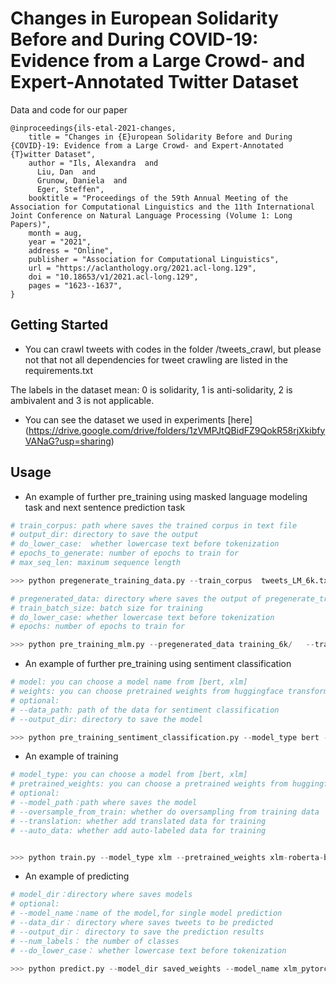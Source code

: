# Changes in European Solidarity Before and During COVID-19: Evidence from a Large Crowd- and Expert-Annotated Twitter Dataset

Data and code for our paper

```
@inproceedings{ils-etal-2021-changes,
    title = "Changes in {E}uropean Solidarity Before and During {COVID}-19: Evidence from a Large Crowd- and Expert-Annotated {T}witter Dataset",
    author = "Ils, Alexandra  and
      Liu, Dan  and
      Grunow, Daniela  and
      Eger, Steffen",
    booktitle = "Proceedings of the 59th Annual Meeting of the Association for Computational Linguistics and the 11th International Joint Conference on Natural Language Processing (Volume 1: Long Papers)",
    month = aug,
    year = "2021",
    address = "Online",
    publisher = "Association for Computational Linguistics",
    url = "https://aclanthology.org/2021.acl-long.129",
    doi = "10.18653/v1/2021.acl-long.129",
    pages = "1623--1637",
}
```


## Getting Started


* You can crawl tweets with codes in the folder /tweets_crawl, but please not that not all dependencies for tweet crawling are 
listed in the requirements.txt

The labels in the dataset mean: 0 is solidarity, 1 is anti-solidarity, 2 is ambivalent and 3 is not applicable.

* You can see the dataset we used in experiments [here] (https://drive.google.com/drive/folders/1zVMPJtQBidFZ9QokR58rjXkibfyVANaG?usp=sharing)

## Usage
- An example of further pre_training using masked language modeling task and next sentence prediction task
```python
# train_corpus: path where saves the trained corpus in text file
# output_dir: directory to save the output
# do_lower_case:  whether lowercase text before tokenization
# epochs_to_generate: number of epochs to train for
# max_seq_len: maxinum sequence length

>>> python pregenerate_training_data.py --train_corpus  tweets_LM_6k.txt  --output_dir training_6k/ --do_lower_case --epochs_to_generate 20 --max_seq_len 150

# pregenerated_data: directory where saves the output of pregenerate_training_data.py 
# train_batch_size: batch size for training
# do_lower_case: whether lowercase text before tokenization
# epochs: number of epochs to train for

>>> python pre_training_mlm.py --pregenerated_data training_6k/   --train_batch_size 16  --do_lower_case --output_dir fine_tune/finetuned_lm_6k/ --epochs 20
```
- An example of further pre_training using sentiment classification
```python
# model: you can choose a model name from [bert, xlm]
# weights: you can choose pretrained weights from huggingface transformers ('bert-base-multilingual-cased'or 'xlm-roberta-base'), or self-trained weights
# optional:  
# --data_path: path of the data for sentiment classification  
# --output_dir: directory to save the model 

>>> python pre_training_sentiment_classification.py --model_type bert --pretrained_weights bert-base-multilingual-cased
```
- An example of training
```python
# model_type: you can choose a model from [bert, xlm]
# pretrained_weights: you can choose a pretrained weights from huggingface transformers ('bert-base-multilingual-cased' or 'xlm-roberta-base'), or self-trained weights
# optional:
# --model_path：path where saves the model  
# --oversample_from_train: whether do oversampling from training data  
# --translation: whether add translated data for training  
# --auto_data: whether add auto-labeled data for training  


>>> python train.py --model_type xlm --pretrained_weights xlm-roberta-base --translation --auto_data 
``` 
- An example of predicting
```python
# model_dir：directory where saves models  
# optional:
# --model_name：name of the model,for single model prediction  
# --data_dir： directory where saves tweets to be predicted 
# --output_dir： directory to save the prediction results
# --num_labels： the number of classes 
# --do_lower_case： whether lowercase text before tokenization

>>> python predict.py --model_dir saved_weights --model_name xlm_pytorch_model.bin --data_dir twitter_data --do_lower_case
``` 



